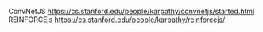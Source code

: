 ConvNetJS
https://cs.stanford.edu/people/karpathy/convnetjs/started.html
REINFORCEjs
https://cs.stanford.edu/people/karpathy/reinforcejs/
